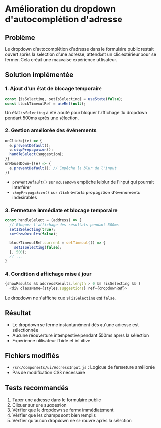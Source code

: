 # Amélioration du dropdown d'autocomplétion d'adresse

## Problème

Le dropdown d'autocomplétion d'adresse dans le formulaire public restait ouvert après la sélection d'une adresse, attendant un clic extérieur pour se fermer. Cela créait une mauvaise expérience utilisateur.

## Solution implémentée

### 1. Ajout d'un état de blocage temporaire

```javascript
const [isSelecting, setIsSelecting] = useState(false);
const blockTimeoutRef = useRef(null);
```

Un état `isSelecting` a été ajouté pour bloquer l'affichage du dropdown pendant 500ms après une sélection.

### 2. Gestion améliorée des événements

```javascript
onClick={(e) => {
  e.preventDefault();
  e.stopPropagation();
  handleSelect(suggestion);
}}
onMouseDown={(e) => {
  e.preventDefault(); // Empêche le blur de l'input
}}
```

- `preventDefault()` sur `mouseDown` empêche le blur de l'input qui pourrait interférer
- `stopPropagation()` sur `click` évite la propagation d'événements indésirables

### 3. Fermeture immédiate et blocage temporaire

```javascript
const handleSelect = (address) => {
  // Bloquer l'affichage des résultats pendant 500ms
  setIsSelecting(true);
  setShowResults(false);
  
  blockTimeoutRef.current = setTimeout(() => {
    setIsSelecting(false);
  }, 500);
  // ...
}
```

### 4. Condition d'affichage mise à jour

```javascript
{showResults && addressResults.length > 0 && !isSelecting && (
  <div className={styles.suggestions} ref={dropdownRef}>
```

Le dropdown ne s'affiche que si `isSelecting` est `false`.

## Résultat

- Le dropdown se ferme instantanément dès qu'une adresse est sélectionnée
- Aucune réouverture intempestive pendant 500ms après la sélection
- Expérience utilisateur fluide et intuitive

## Fichiers modifiés

- `/src/components/ui/AddressInput.js` : Logique de fermeture améliorée
- Pas de modification CSS nécessaire

## Tests recommandés

1. Taper une adresse dans le formulaire public
2. Cliquer sur une suggestion
3. Vérifier que le dropdown se ferme immédiatement
4. Vérifier que les champs sont bien remplis
5. Vérifier qu'aucun dropdown ne se rouvre après la sélection